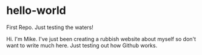 # hello-world
First Repo. Just testing the waters!

Hi. I'm Mike. I've just been creating a rubbish website about myself so don't want to write much here.
Just testing out how Github works.

